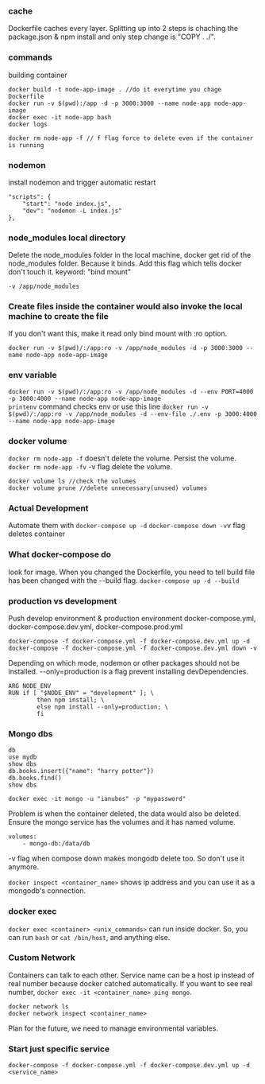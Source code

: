 
### cache
Dockerfile caches every layer.
Splitting up into 2 steps is chaching the package.json & npm install and only step change is "COPY . ./".

### commands
building container
```
docker build -t node-app-image . //do it everytime you chage Dockerfile
docker run -v $(pwd):/app -d -p 3000:3000 --name node-app node-app-image
docker exec -it node-app bash
docker logs
```

```
docker rm node-app -f // f flag force to delete even if the container is running
```

### nodemon
install nodemon and trigger automatic restart
```
"scripts": {
    "start": "node index.js",
    "dev": "nodemon -L index.js"
},
```

### node_modules local directory
Delete the node_modules folder in the local machine, docker get rid of the node_modules folder. Because it binds.
Add this flag which tells docker don't touch it.
keyword: "bind mount"
```
-v /app/node_modules
```

### Create files inside the container would also invoke the local machine to create the file 
If you don't want this, make it read only bind mount with :ro option.
```
docker run -v $(pwd)/:/app:ro -v /app/node_modules -d -p 3000:3000 --name node-app node-app-image
```
### env variable
```docker run -v $(pwd)/:/app:ro -v /app/node_modules -d --env PORT=4000 -p 3000:4000 --name node-app node-app-image```  
```printenv``` command checks env
or use this line
```docker run -v $(pwd)/:/app:ro -v /app/node_modules -d --env-file ./.env -p 3000:4000 --name node-app node-app-image```  

### docker volume
```docker rm node-app -f``` doesn't delete the volume. Persist the volume.
```docker rm node-app -fv``` -v flag delete the volume.
```
docker volume ls //check the volumes
docker volume prune //delete unnecessary(unused) volumes
```


### Actual Development
Automate them with ```docker-compose up -d```
```docker-compose down -v```v flag deletes container

### What docker-compose do
look for image. When you changed the Dockerfile, you need to tell build file has been changed with the --build flag.
```docker-compose up -d --build```

### production vs development
Push develop environment & production environment
docker-compose.yml, docker-compose.dev.yml, docker-compose.prod.yml
```
docker-compose -f docker-compose.yml -f docker-compose.dev.yml up -d
docker-compose -f docker-compose.yml -f docker-compose.dev.yml down -v
```
Depending on which mode, nodemon or other packages should not be installed. --only=production is a flag prevent installing devDependencies. 
```
ARG NODE_ENV
RUN if [ "$NODE_ENV" = "development" ]; \
        then npm install; \
        else npm install --only=production; \
        fi
```

### Mongo dbs
```
db
use mydb
show dbs
db.books.insert({"name": "harry potter"})
db.books.find()
show dbs
```
```
docker exec -it mongo -u "ianubos" -p "mypassword"
```
Problem is when the container deleted, the data would also be deleted.
Ensure the mongo service has the volumes and it has named volume.
```
volumes: 
    - mongo-db:/data/db
```
-v flag when compose down makes mongodb delete too. So don't use it anymore.

```docker inspect <container_name>``` shows ip address and you can use it as a mongodb's connection.


### docker exec
```docker exec <container> <unix_commands>``` can run inside docker. So, you can run ```bash``` or ```cat /bin/host```, and anything else.

### Custom Network
Containers can talk to each other.
Service name can be a host ip instead of real number because docker catched automatically.
If you want to see real number, ```docker exec -it <container_name> ping mongo```.
```
docker network ls
docker network inspect <container_name>
```
Plan for the future, we need to manage environmental variables. 


### Start just specific service
```
docker-compose -f docker-compose.yml -f docker-compose.dev.yml up -d <service_name>
